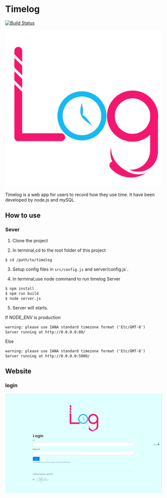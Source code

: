 # Timelog

[![Build Status](https://drone.hsiang.me/api/badges/ois/timelog/status.svg)](https://drone.hsiang.me/ois/timelog)

![](static/image/timelog.png)

Timelog is a web app for users to record how they use time.
It have been developed by node.js and mySQL.

## How to use
### Sever
1. Clone the project

2. In terminal,cd to the root folder of this project

```
$ cd /path/to/timelog
```

3. Setup config files in `src/config.js` and server/config.js`.

4. In terminal,use node command to run timelog Server
```
$ npm install
$ npm run build
$ node server.js
```

5. Server will starts.

If NODE_ENV is production
```
warning: please use IANA standard timezone format ('Etc/GMT-8')
Server running at http://0.0.0.0:80/
```
Else
```
warning: please use IANA standard timezone format ('Etc/GMT-8')
Server running at http://0.0.0.0:5000/
```

## Website

### login
![](/UI/assets/sampleLogin.png)
